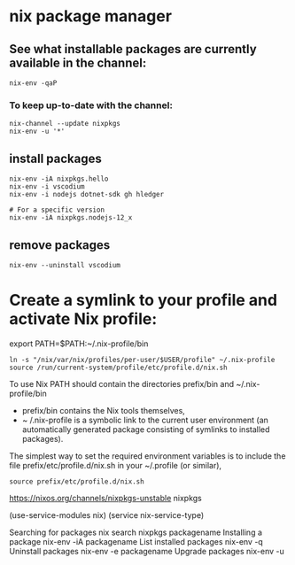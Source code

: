 # nix package manager



##  See what installable packages are currently available in the channel:
```
nix-env -qaP
```

### To keep up-to-date with the channel:
```
nix-channel --update nixpkgs
nix-env -u '*'
```

## install packages
```
nix-env -iA nixpkgs.hello
nix-env -i vscodium
nix-env -i nodejs dotnet-sdk gh hledger 

# For a specific version
nix-env -iA nixpkgs.nodejs-12_x 
```

## remove packages
```
nix-env --uninstall vscodium
```


# Create a symlink to your profile and activate Nix profile:

export PATH=$PATH:~/.nix-profile/bin

```
ln -s "/nix/var/nix/profiles/per-user/$USER/profile" ~/.nix-profile
source /run/current-system/profile/etc/profile.d/nix.sh
```

To use Nix PATH should contain the directories prefix/bin and ~/.nix-profile/bin 
- prefix/bin contains the Nix tools themselves, 
- ~ /.nix-profile is a symbolic link to the current user environment  (an automatically generated package consisting of symlinks to installed packages). 

The simplest way to set the required environment variables is to include the file prefix/etc/profile.d/nix.sh in your ~/.profile (or similar), 
```
source prefix/etc/profile.d/nix.sh
```


https://nixos.org/channels/nixpkgs-unstable nixpkgs 



(use-service-modules nix)
(service nix-service-type)



Searching for packages	nix search nixpkgs packagename
Installing a package	nix-env -iA packagename
List installed packages	nix-env -q
Uninstall packages	nix-env -e packagename
Upgrade packages	nix-env -u



